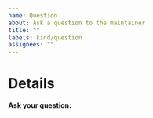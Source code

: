 ```yaml
---
name: Question
about: Ask a question to the maintainer
title: ""
labels: kind/question
assignees: ""
---
```


# Details

**Ask your question:**

<!-- Note: A clear and concise query of what you want to ask. -->
